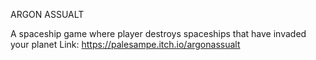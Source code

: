 ARGON ASSUALT

A spaceship game where player destroys spaceships that have invaded your planet
Link: https://palesampe.itch.io/argonassualt
